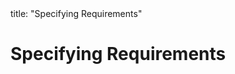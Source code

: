<frontmatter>
title: "Specifying Requirements"
</frontmatter>

<link rel="stylesheet" href="{{baseUrl}}/css/textbook.css">

<div class="website-content" id="all">

# Specifying Requirements

<panel header="## Prose" type="seamless" alt="prose" expanded >
  <include src="prose/index.md#main" />
</panel>

<panel header="## Feature List" type="seamless" alt="feature list" expanded >
  <include src="featureList/index.md#main" />
</panel>

<panel header="## User Stories" type="seamless" alt="user stories" expanded >
  <include src="userStories/index.md#main" />
</panel>

<panel header="## Use Cases" type="seamless" alt="use cases" expanded >
  <include src="useCases/index.md#main" />
</panel>

<panel header="## Glossary" type="seamless" alt="glossary" expanded >
  <include src="glossary/index.md#main" />
</panel>

<panel header="## Supplementary Requirements" type="seamless" alt="supplementary requirements" expanded >
  <include src="supplementaryRequirements/index.md#main" />
</panel>

</div>
